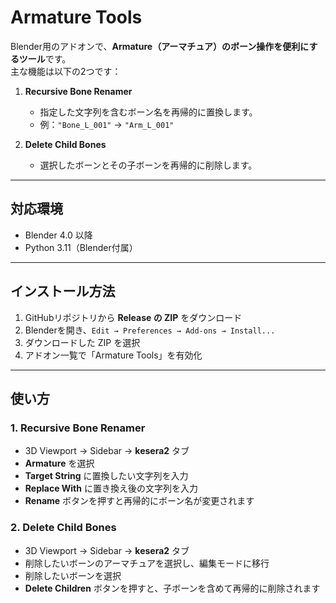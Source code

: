 # Armature Tools

Blender用のアドオンで、**Armature（アーマチュア）のボーン操作を便利にするツール**です。  
主な機能は以下の2つです：

1. **Recursive Bone Renamer**  
   - 指定した文字列を含むボーン名を再帰的に置換します。
   - 例：`"Bone_L_001"` → `"Arm_L_001"`  

2. **Delete Child Bones**  
   - 選択したボーンとその子ボーンを再帰的に削除します。

---

## 対応環境

- Blender 4.0 以降
- Python 3.11（Blender付属）

---

## インストール方法

1. GitHubリポジトリから **Release の ZIP** をダウンロード  
2. Blenderを開き、`Edit → Preferences → Add-ons → Install...`  
3. ダウンロードした ZIP を選択  
4. アドオン一覧で「Armature Tools」を有効化  

---

## 使い方

### 1. Recursive Bone Renamer
- 3D Viewport → Sidebar → **kesera2** タブ
- **Armature** を選択
- **Target String** に置換したい文字列を入力
- **Replace With** に置き換え後の文字列を入力
- **Rename** ボタンを押すと再帰的にボーン名が変更されます

### 2. Delete Child Bones
- 3D Viewport → Sidebar → **kesera2** タブ
- 削除したいボーンのアーマチュアを選択し、編集モードに移行
- 削除したいボーンを選択
- **Delete Children** ボタンを押すと、子ボーンを含めて再帰的に削除されます